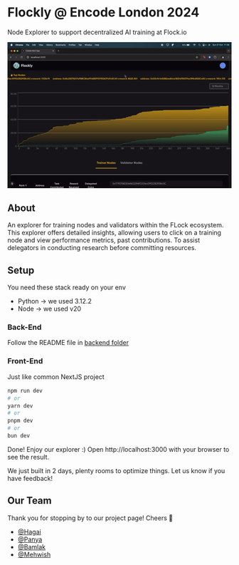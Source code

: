 # Flockly @ Encode London 2024

Node Explorer to support decentralized AI training at Flock.io

[![Demo](assets/flockly.gif)](assets/flockly.mov)

## About

An explorer for training nodes and validators within the FLock ecosystem. This explorer offers detailed insights, allowing users to click on a training node and view performance metrics, past contributions. To assist delegators in conducting research before committing resources.

## Setup

You need these stack ready on your env

- Python -> we used 3.12.2
- Node -> we used v20

### Back-End

Follow the README file in [backend folder]("https://github.com/flock-io-app/flockly/tree/master/backend")

### Front-End

Just like common NextJS project

```bash
npm run dev
# or
yarn dev
# or
pnpm dev
# or
bun dev
```

Done! Enjoy our explorer :)
Open http://localhost:3000 with your browser to see the result.

We just built in 2 days, plenty rooms to optimize things. Let us know if you have feedback!

## Our Team

Thank you for stopping by to our project page!
Cheers 🥂

- [@Hagai](https://github.com/hagairaja)
- [@Panya](https://github.com/Lycrat)
- [@Bamlak](https://github.com/bamlak-t)
- [@Mehwish](https://www.linkedin.com/in/mehwish-khan-33276769/)

